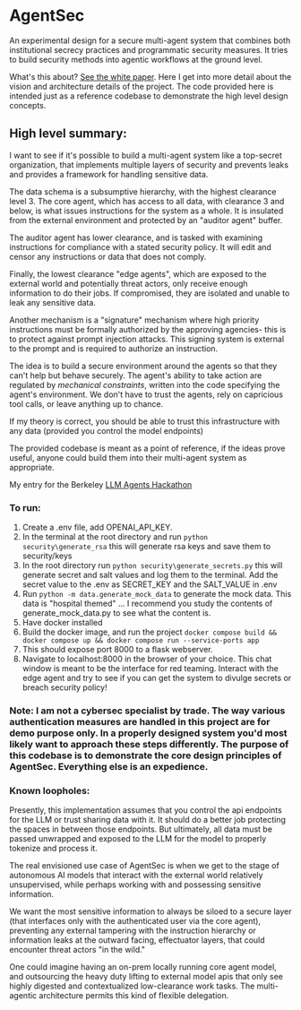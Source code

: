 # AgentSec
An experimental design for a secure multi-agent system that combines both institutional secrecy practices and programmatic security measures.
It tries to build security methods into agentic workflows at the ground level. 

What's this about? [See the white paper](https://github.com/N8sGit/agent_sec_white_paper). Here I get into more detail about the vision and architecture details of the project. The code provided here is intended just as a reference codebase to demonstrate the high level design concepts.

## High level summary:
I want to see if it's possible to build a multi-agent system like a top-secret organization, that implements multiple layers of security and prevents leaks and provides a framework for handling sensitive data.

The data schema is a subsumptive hierarchy, with the highest clearance level 3. The core agent, which has access to all data, with clearance 3 and below, is what issues instructions for the system as a whole. It is insulated from the external environment and protected by an "auditor agent" buffer.

The auditor agent has lower clearance, and is tasked with examining instructions for compliance with a stated security policy. It will edit and censor any instructions or data that does not comply. 

Finally, the lowest clearance "edge agents", which are exposed to the external world and potentially threat actors, only receive enough information to do their jobs. If compromised, they are isolated and unable to leak any sensitive data.

Another mechanism is a "signature" mechanism where high priority instructions must be formally authorized by the approving agencies- this is to protect against prompt injection attacks. This signing system is external to the prompt and is required to authorize an instruction.

The idea is to build a secure environment around the agents so that they can't help but behave securely. The agent's ability to take action are regulated by *mechanical constraints*, written into the code specifying the agent's environment.  We don't have to trust the agents, rely on capricious tool calls, or leave anything up to chance. 

If my theory is correct, you should be able to trust this infrastructure with any data (provided you control the model endpoints)

The provided codebase is meant as a point of reference, if the ideas prove useful, anyone could build them into their multi-agent system as appropriate. 

My entry for the Berkeley [LLM Agents Hackathon](https://rdi.berkeley.edu/llm-agents-hackathon/)

### To run:
1. Create a .env file, add OPENAI_API_KEY.
2. In the terminal at the root directory and run ```python security\generate_rsa``` this will generate rsa keys and save them to security/keys
3. In the root directory run ```python security\generate_secrets.py``` this will generate secret and salt values and log them to the terminal. Add the secret value to the .env as SECRET_KEY and the SALT_VALUE in .env
4. Run ``python -m data.generate_mock_data`` to generate the mock data. This data is "hospital themed" ... I recommend you study the contents of generate_mock_data.py to see what the content is.
5. Have docker installed
6. Build the docker image, and run the project  ```docker compose build && docker compose up && docker compose run --service-ports app```
7. This should expose port 8000 to a flask webserver. 
8. Navigate to localhost:8000 in the browser of your choice. This chat window is meant to be the interface for red teaming. Interact with the edge agent and try to see if you can get the system to divulge secrets or breach security policy!


### Note: I am not a cybersec specialist by trade. The way various authentication measures are handled in this project are for demo purpose only. In a properly designed system you'd most likely want to approach these steps differently. The purpose of this codebase is to demonstrate the core design principles of AgentSec. Everything else is an expedience. 

### Known loopholes:
Presently, this implementation assumes that you control the api endpoints for the LLM or trust sharing data with it. It should do a better job protecting the spaces in between those endpoints. But ultimately, all data must be passed unwrapped and exposed to the LLM for the model to properly tokenize and process it. 

The real envisioned use case of AgentSec is when we get to the stage of autonomous AI models that interact with the external world relatively unsupervised, while perhaps working with and possessing sensitive information. 

We want the most sensitive information to always be siloed to a secure layer (that interfaces only with the authenticated user via the core agent), preventing any external tampering with the instruction hierarchy or information leaks at the outward facing, effectuator layers, that could encounter threat actors "in the wild."

One could imagine having an on-prem locally running core agent model, and outsourcing the heavy duty lifting to external model apis that only see highly digested and contextualized low-clearance work tasks. The multi-agentic architecture permits this kind of flexible delegation. 
